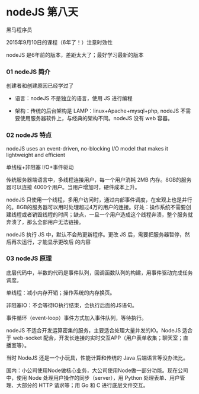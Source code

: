# nodeJS 第八天

黑马程序员

2015年9月10日的课程（6年了！）注意时效性

nodeJS 是6年前的版本，差距太大了；最好学习最新的版本

### 01 nodeJS 简介

创建者和创建原因已经学过了

- 语言：nodeJS 不是独立的语言，使用 JS 进行编程

- 架构：传统的后台架构是 LAMP：linux+Apache+mysql+php, nodeJS 不需要使用服务器软件上，与经典的架构不同。nodeJS 没有 web 容器。

### 02 nodeJS 特点

nodeJS uses an event-driven, no-blocking I/O model that makes it lightweight and efficient

单线程+非阻塞 I/O+事件驱动

传统服务器端语言中，多线程连接用户，每一个用户消耗 2MB 内存。8GB的服务器可以连接 4000个用户。当用户增加时，硬件成本上升。

nodeJS 只使用一个线程，多用户访问时，通过内部事件调度，在宏观上也是并行的。8GB的服务器可以用时处理超过4万的用户的连接。好处：操作系统不需要创建线程或者销毁线程的时间；缺点，一旦一个用户造成这个线程奔溃，整个服务就奔溃了，那么全部用户无法链接。

nodeJS 执行 JS 中，默认不会热更新程序。更改 JS 后，需要把服务器暂停，然后再次运行，才能显示更改后 的内容

### 03 nodeJS 原理

底层代码中，半数的代码是事件队列，回调函数队列的构建，用事件驱动完成任务调度。

单线程：减小内存开销；操作系统的内存换页。

非阻塞IO：不会等待IO执行结束，会执行后面的JS语句。

事件循环（event-loop）事件方式加入事件队列，等待执行。

nodeJS 不适合开发运算密集的服务，主要适合处理大量并发的IO。NodeJS 适合于 web-socket 配合，开发长连接的实时交互APP（用户表单收集；聊天室；直播室等）。

当时 NodeJS 还是一个小玩具，性能计算和传统的 Java 后端语言等没办法比。

国内：小公司使用Node做核心业务，大公司使用Node做一部分功能。现在公司中，使用 Node 处理用户操作的同步（server），用 Python 处理表单、用户管理、大部分的 HTTP 请求等；用 Go 和 C 进行底层文件交互。





